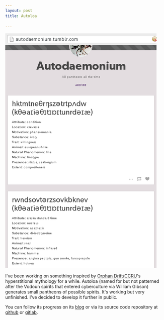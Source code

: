 ```yaml
---
layout: post
title: Autoloa

---
```


[![The Autoloa Tumblr Blog, Autodaemonium](/assets/autoloa.png)](http://autodaemonium.tumblr.com/)

I've been working on something inspired by [Orphan Drift](http://www.orphandriftarchive.com/cyberpositive/syzygy-demon-convergence-in-a-space.php)/[CCRU](http://timespiralpress.net/hyperstition/)'s hyperstitional mythology for a while. Autoloa (named for but not patterned after the Vodoun spirits that entered cyberculture via William Gibson) generates small pantheons of possible spirits. It's working but very unfinished. I've decided to develop it further in public.

You can follow its progress on its [blog](http://autodaemonium.tumblr.com/) or via its source code repository at [github](https://github.com/robmyers/autoloa) or [gitlab](https://gitlab.com/robmyers/autoloa).
